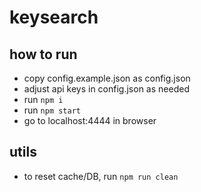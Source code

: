 # keysearch

## how to run
 - copy config.example.json as config.json
 - adjust api keys in config.json as needed
 - run ```npm i```
 - run ```npm start```
 - go to localhost:4444 in browser
 
## utils

-  to reset cache/DB, run ```npm run clean```
